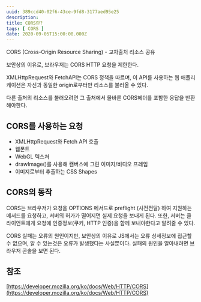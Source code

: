 ```yaml
---
uuid: 389ccd40-02f6-43ce-9fd8-3177aed95e25
description: 
title: CORS란?
tags: [ CORS ]
date: 2020-09-05T15:00:00.000Z
---
```









CORS (Cross-Origin Resource Sharing) - 교차출처 리소스 공유

보안상의 이유로,  브라우저는 CORS HTTP 요청을 제한한다.

XMLHttpRequest와 FetchAPI는 CORS 정책을 따르며, 이 API를 사용하는 웹 애플리케이션은 자신과 동일한 origin로부터만 리소스를 불러올 수 있다.

다른 출처의 리소스를 불러오려면 그 출처에서 올바른 CORS헤더를 포함한 응답을 반환해야한다.

## CORS를 사용하는 요청

- XMLHttpRequest와 Fetch API 호출
- 웹폰트
- WebGL 텍스쳐
- drawImage()를 사용해 캔버스에 그린 이미지/비디오 프레임
- 이미지로부터 추출하는 CSS Shapes

## **CORS의 동작**

CORS는 브라우저가 요청을 OPTIONS 메서드로 preflight (사전전달) 하여 지원하는 메서드를 요청하고, 서버의 허가가 떨어지면 실제 요청을 보내게 된다. 또한, 서버는 클라이언트에게 요청에 인증정보(쿠키, HTTP 인증)을 함께 보내야한다고 알려줄 수 있다.

CORS 실패는 오류의 원인이지만, 보안상의 이유로 JS에서는 오류 상세정보에 접근할 수 없으며, 알 수 있는것은 오류가 발생했다는 사실뿐이다. 실패의 원인을 알아내려면 브라우저 콘솔을 보면 된다.

## **참조**

[https://developer.mozilla.org/ko/docs/Web/HTTP/CORS](https://developer.mozilla.org/ko/docs/Web/HTTP/CORS)